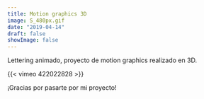 ```yaml
---
title: Motion graphics 3D
image: S_480px.gif
date: "2019-04-14"
draft: false
showImage: false
---
```


Lettering animado, proyecto de motion graphics realizado en 3D.

{{< vimeo 422022828 >}}


¡Gracias por pasarte por mi proyecto!



